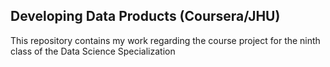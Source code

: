## Developing Data Products (Coursera/JHU)

This repository contains my work regarding the course project for the ninth
class of the Data Science Specialization

